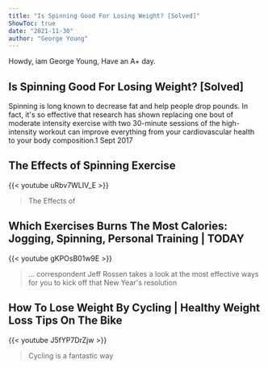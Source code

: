 ```yaml
---
title: "Is Spinning Good For Losing Weight? [Solved]"
ShowToc: true 
date: "2021-11-30"
author: "George Young" 
---
```


Howdy, iam George Young, Have an A+ day.
## Is Spinning Good For Losing Weight? [Solved]
Spinning is long known to decrease fat and help people drop pounds. In fact, it's so effective that research has shown replacing one bout of moderate intensity exercise with two 30-minute sessions of the high-intensity workout can improve everything from your cardiovascular health to your body composition.1 Sept 2017

## The Effects of Spinning Exercise
{{< youtube uRbv7WLIV_E >}}
>The Effects of 

## Which Exercises Burns The Most Calories: Jogging, Spinning, Personal Training | TODAY
{{< youtube gKPOsB01w9E >}}
>... correspondent Jeff Rossen takes a look at the most effective ways for you to kick off that New Year's resolution 

## How To Lose Weight By Cycling | Healthy Weight Loss Tips On The Bike
{{< youtube J5fYP7DrZjw >}}
>Cycling is a fantastic way 

